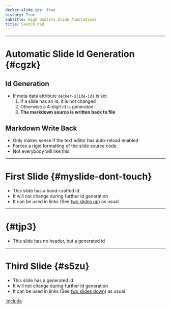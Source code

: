```yaml
---
decker-slide-ids: True
history: True
subtitle: High Quality Slide Annotations
title: Sketch Pad
---
```


------

# Automatic Slide Id Generation {#cgzk}

## Id Generation

-   If meta data attribute `decker-slide-ids` is set
    1.  If a slide has an id, it is not changed
    2.  Otherwise a 4-digit id is generated
    3.  **The markdown source is written back to file**

## Markdown Write Back

-   Only makes sense if the text editor has auto-reload enabled
-   Forces a rigid formatting of the slide source code
-   Not everybody will like this

------

# First Slide {#myslide-dont-touch}

-   This slide has a hand-crafted id
-   It will not change during further id generation
-   It can be used in links (See [two slides up](#s5zu)) as usual

------

#  {#tjp3}

-   This slide has no header, but a generated id

------

# Third Slide {#s5zu}

-   This slide has a generated id
-   It will not change during further id generation
-   It can be used in links (See [two slides down](#myslide-dont-touch)) as usual

[:include](./include/something.md)
